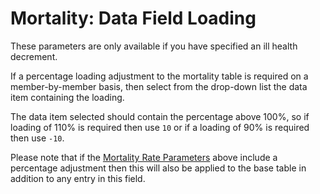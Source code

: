 # Mortality: Data Field Loading

These parameters are only available if you have specified an ill health
decrement.

If a percentage loading adjustment to the mortality table is required on
a member-by-member basis, then select from the drop-down list the data
item containing the loading.

The data item selected should contain the percentage above 100%, so if
loading of 110% is required then use `10` or if a loading of 90% is
required then use `-10`.

Please note that if the [Mortality Rate
Parameters](actives_basis+dill.md) above include a percentage
adjustment then this will also be applied to the base table in addition
to any entry in this field.
